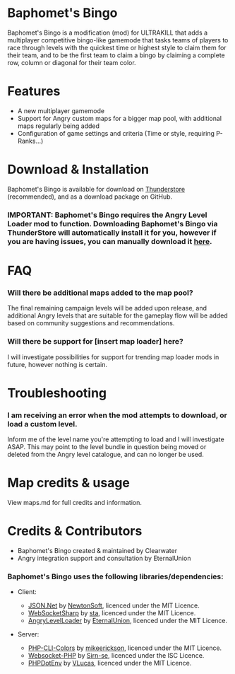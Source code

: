 ﻿# Baphomet's Bingo

Baphomet's Bingo is a modification (mod) for ULTRAKILL that  adds a multiplayer competitive bingo-like gamemode that tasks teams of players to race through levels with the quickest time or highest style to claim them for their team, and to be the first team to claim a bingo by claiming a complete row, column or diagonal for their team color.

# Features

- A new multiplayer gamemode
- Support for Angry custom maps for a bigger map pool, with additional maps regularly being added
- Configuration of game settings and criteria (Time or style, requiring P-Ranks...)

# Download & Installation

Baphomet's Bingo is available for download on [Thunderstore](https://www.google.com) (recommended), and as a download package on GitHub.
### IMPORTANT: Baphomet's Bingo requires the Angry Level Loader mod to function. Downloading Baphomet's Bingo via ThunderStore will automatically install it for you, however if you are having issues, you can manually download it [here](https://thunderstore.io/c/ultrakill/p/EternalsTeam/AngryLevelLoader/).

# FAQ

### Will there be additional maps added to the map pool?

The final remaining campaign levels will be added upon release, and additional Angry levels that are suitable for the gameplay flow will be added based on community suggestions and recommendations.

### Will there be support for [insert map loader] here?

I will investigate possibilities for support for trending map loader mods in future, however nothing is certain.

# Troubleshooting

### I am receiving an error when the mod attempts to download, or load a custom level.
Inform me of the level name you're attempting to load and I will investigate ASAP. This may point to the level bundle in question being moved or deleted from the Angry level catalogue, and can no longer be used.
 

# Map credits & usage
View maps.md for full credits and information.


# Credits & Contributors
- Baphomet's Bingo created & maintained by Clearwater
- Angry integration support and consultation by EternalUnion

### Baphomet's Bingo uses the following libraries/dependencies:

- Client:
  - [JSON.Net](https://github.com/JamesNK/Newtonsoft.Json) by [NewtonSoft](https://www.newtonsoft.com/json), licenced under the MIT Licence.
  - [WebSocketSharp](https://github.com/sta/websocket-sharp) by [sta](https://github.com/sta), licenced under the MIT Licence.
  -  [AngryLevelLoader](https://github.com/eternalUnion/AngryLevelLoader) by [EternalUnion](https://github.com/eternalUnion), licenced under the MIT Licence.

- Server:
  - [PHP-CLI-Colors](https://github.com/mikeerickson/php-cli-colors) by [mikeerickson](https://github.com/mikeerickson), licenced under the MIT Licence.
  - [Websocket-PHP](https://github.com/sirn-se/websocket-php) by [Sirn-se](https://github.com/sirn-se/), licenced under the ISC Licence.
  - [PHPDotEnv](https://github.com/vlucas/phpdotenv) by [VLucas](https://github.com/vlucas), licenced under the MIT Licence.